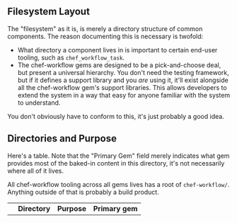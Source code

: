 Filesystem Layout
-----------------

The "filesystem" as it is, is merely a directory structure of common
components. The reason documenting this is necessary is twofold:

* What directory a component lives in is important to certain end-user tooling,
  such as `chef_workflow_task`.
* The chef-workflow gems are designed to be a pick-and-choose deal, but present
  a universal hierarchy. You don't need the testing framework, but if it
  defines a support library and you *are* using it, it'll exist alongside all
  the chef-workflow gem's support libraries. This allows developers to extend
  the system in a way that easy for anyone familiar with the system to
  understand.

You don't obviously have to conform to this, it's just probably a good idea.

Directories and Purpose
-----------------------

Here's a table. Note that the "Primary Gem" field merely indicates what gem
provides most of the baked-in content in this directory, it's not necessarily
where all of it lives.

All chef-workflow tooling across all gems lives has a root of `chef-workflow/`.
Anything outside of that is probably a build product.

<table>
<th><td><b>Directory</b></td><td><b>Purpose</b></td><td><b>Primary gem</b></td></th>
</table>
